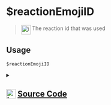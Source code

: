 # $reactionEmojiID
> <img align="top" src="https://upload.wikimedia.org/wikipedia/commons/thumb/e/e4/Infobox_info_icon.svg/160px-Infobox_info_icon.svg.png?20150409153300" alt="image" width="25" height="auto"> The reaction id that was used
## Usage
```
$reactionEmojiID
```
<details>
<summary>
    
## <img align="top" src="https://cdn4.iconfinder.com/data/icons/iconsimple-logotypes/512/github-512.png" alt="image" width="25" height="auto">  [Source Code](https://github.com/tryforge/ForgeScript-V2/blob/main/src/native/reactionEmojiID.ts)
    
</summary>
    
```ts
import { NativeFunction, Return } from "../structures"

export default new NativeFunction({
    name: "$reactionEmojiID",
    version: "1.0.0",
    description: "The reaction id that was used",
    unwrap: true,
    execute(ctx) {
        return Return.success(
            ctx.reaction?.emoji.id
        )
    }
})
```
    
</details>